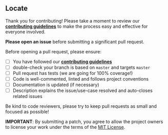 ## Locate

Thank you for contributing! Please take a moment to review our [**contributing guidelines**](https://github.com/sailboatstudio/locate/blob/master/.github/CONTRIBUTING.md)
to make the process easy and effective for everyone involved.

**Please open an issue** before submitting a significant pull request.

Before opening a pull request, please ensure:

- [ ] You have followed our [**contributing guidelines**](https://github.com/sailboatstudio/locate/blob/master/.github/CONTRIBUTING.md)
- [ ] double-check your branch is based on `master` and targets `master` 
- [ ] Pull request has tests (we are going for 100% coverage!)
- [ ] Code is well-commented, linted and follows project conventions
- [ ] Documentation is updated (if necessary)
- [ ] Description explains the issue/use-case resolved and auto-closes related issues

Be kind to code reviewers, please try to keep pull requests as small and focused as possible!

**IMPORTANT**: By submitting a patch, you agree to allow the project
owners to license your work under the terms of the [MIT License](https://github.com/sailboatstudio/locate/blob/master/LICENSE.md).